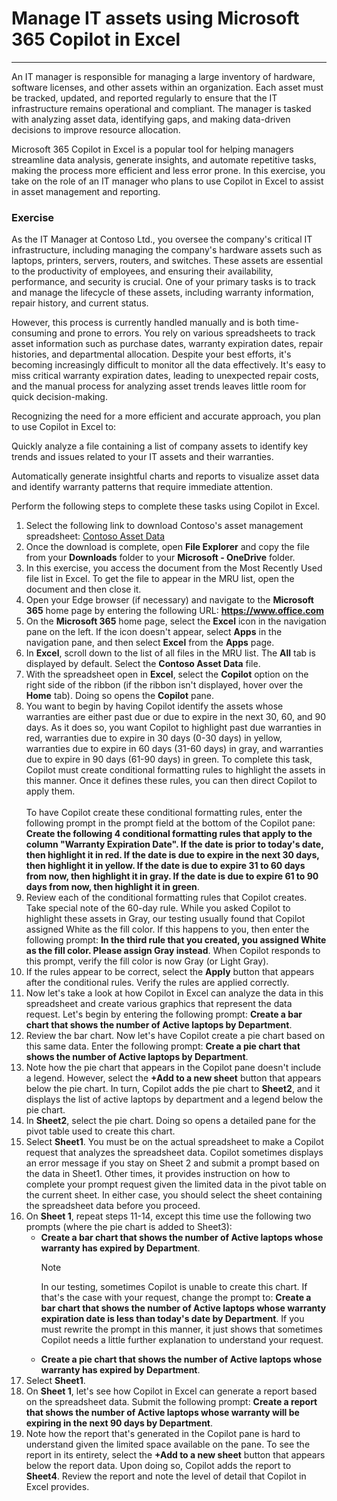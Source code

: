 
# Manage IT assets using Microsoft 365 Copilot in Excel
---
An IT manager is responsible for managing a large inventory of hardware, software licenses, and other assets within an organization. Each asset must be tracked, updated, and reported regularly to ensure that the IT infrastructure remains operational and compliant. The manager is tasked with analyzing asset data, identifying gaps, and making data-driven decisions to improve resource allocation.

Microsoft 365 Copilot in Excel is a popular tool for helping managers streamline data analysis, generate insights, and automate repetitive tasks, making the process more efficient and less error prone. In this exercise, you take on the role of an IT manager who plans to use Copilot in Excel to assist in asset management and reporting.

### Exercise

As the IT Manager at Contoso Ltd., you oversee the company's critical IT infrastructure, including managing the company's hardware assets such as laptops, printers, servers, routers, and switches. These assets are essential to the productivity of employees, and ensuring their availability, performance, and security is crucial. One of your primary tasks is to track and manage the lifecycle of these assets, including warranty information, repair history, and current status.

However, this process is currently handled manually and is both time-consuming and prone to errors. You rely on various spreadsheets to track asset information such as purchase dates, warranty expiration dates, repair histories, and departmental allocation. Despite your best efforts, it's becoming increasingly difficult to monitor all the data effectively. It's easy to miss critical warranty expiration dates, leading to unexpected repair costs, and the manual process for analyzing asset trends leaves little room for quick decision-making.

Recognizing the need for a more efficient and accurate approach, you plan to use Copilot in Excel to:

Quickly analyze a file containing a list of company assets to identify key trends and issues related to your IT assets and their warranties.

Automatically generate insightful charts and reports to visualize asset data and identify warranty patterns that require immediate attention.

Perform the following steps to complete these tasks using Copilot in Excel.

1. Select the following link to download Contoso's asset management spreadsheet: [Contoso Asset Data](https://go.microsoft.com/fwlink/?linkid=2320505)
1. Once the download is complete, open **File Explorer** and copy the file from your **Downloads** folder to your **Microsoft - OneDrive** folder.
1. In this exercise, you access the document from the Most Recently Used file list in Excel. To get the file to appear in the MRU list, open the document and then close it. 
1. Open your Edge browser (if necessary) and navigate to the **Microsoft 365** home page by entering the following URL: **https://www.office.com**  
1. On the **Microsoft 365** home page, select the **Excel** icon in the navigation pane on the left. If the icon doesn't appear, select **Apps** in the navigation pane, and then select **Excel** from the **Apps** page.
1. In **Excel**, scroll down to the list of all files in the MRU list. The **All** tab is displayed by default. Select the **Contoso Asset Data** file.
1. With the spreadsheet open in **Excel**, select the **Copilot** option on the right side of the ribbon (if the ribbon isn't displayed, hover over the **Home** tab). Doing so opens the **Copilot** pane. 
1. You want to begin by having Copilot identify the assets whose warranties are either past due or due to expire in the next 30, 60, and 90 days. As it does so, you want Copilot to highlight past due warranties in red, warranties due to expire in 30 days (0-30 days) in yellow, warranties due to expire in 60 days (31-60 days) in gray, and warranties due to expire in 90 days (61-90 days) in green. To complete this task, Copilot must create conditional formatting rules to highlight the assets in this manner. Once it defines these rules, you can then direct Copilot to apply them. <br><br>To have Copilot create these conditional formatting rules, enter the following prompt in the prompt field at the bottom of the Copilot pane: **Create the following 4 conditional formatting rules that apply to the column "Warranty Expiration Date". If the date is prior to today's date, then highlight it in red. If the date is due to expire in the next 30 days, then highlight it in yellow.  If the date is due to expire 31 to 60 days from now, then highlight it in gray. If the date is due to expire 61 to 90 days from now, then highlight it in green**.
1. Review each of the conditional formatting rules that Copilot creates. Take special note of the 60-day rule. While you asked Copilot to highlight these assets in Gray, our testing usually found that Copilot assigned White as the fill color. If this happens to you, then enter the following prompt: **In the third rule that you created, you assigned White as the fill color. Please assign Gray instead**. When Copilot responds to this prompt, verify the fill color is now Gray (or Light Gray).
1. If the rules appear to be correct, select the **Apply** button that appears after the conditional rules. Verify the rules are applied correctly.
1. Now let's take a look at how Copilot in Excel can analyze the data in this spreadsheet and create various graphics that represent the data request. Let's begin by entering the following prompt: **Create a bar chart that shows the number of Active laptops by Department**.
1. Review the bar chart. Now let's have Copilot create a pie chart based on this same data. Enter the following prompt: **Create a pie chart that shows the number of Active laptops by Department**.
1. Note how the pie chart that appears in the Copilot pane doesn't include a legend. However, select the **+Add to a new sheet** button that appears below the pie chart. In turn, Copilot adds the pie chart to **Sheet2**, and it displays the list of active laptops by department  and a legend below the pie chart. 
1. In **Sheet2**, select the pie chart. Doing so opens a detailed pane for the pivot table used to create this chart. 
1. Select **Sheet1**. You must be on the actual spreadsheet to make a Copilot request that analyzes the spreadsheet data. Copilot sometimes displays an error message if you stay on Sheet 2 and submit a prompt based on the data in Sheet1. Other times, it provides instruction on how to complete your prompt request given the limited data in the pivot table on the current sheet. In either case, you should select the sheet containing the spreadsheet data before you proceed. 
1. On **Sheet 1**, repeat steps 11-14, except this time use the following two prompts (where the pie chart is added to Sheet3):
   - **Create a bar chart that shows the number of Active laptops whose warranty has expired by Department**. 
      > [!NOTE]
      > In our testing, sometimes Copilot is unable to create this chart. If that's the case with your request, change the prompt to: **Create a bar chart that shows the number of Active laptops whose warranty expiration date is less than today's date by Department**. If you must rewrite the prompt in this manner, it just shows that sometimes Copilot needs a little further explanation to understand your request.
   - **Create a pie chart that shows the number of Active laptops whose warranty has expired by Department**.
1. Select **Sheet1**.
1. On **Sheet 1**, let's see how Copilot in Excel can generate a report based on the spreadsheet data. Submit the following prompt: **Create a report that shows the number of Active laptops whose warranty will be expiring in the next 90 days by Department**.
1. Note how the report that's generated in the Copilot pane is hard to understand given the limited space available on the pane. To see the report in its entirety, select the **+Add to a new sheet** button that appears below the report data. Upon doing so, Copilot adds the report to **Sheet4**. Review the report and note the level of detail that Copilot in Excel provides. 
